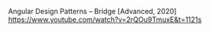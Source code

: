 Angular Design Patterns – Bridge [Advanced, 2020]
https://www.youtube.com/watch?v=2rQOu9TmuxE&t=1121s
